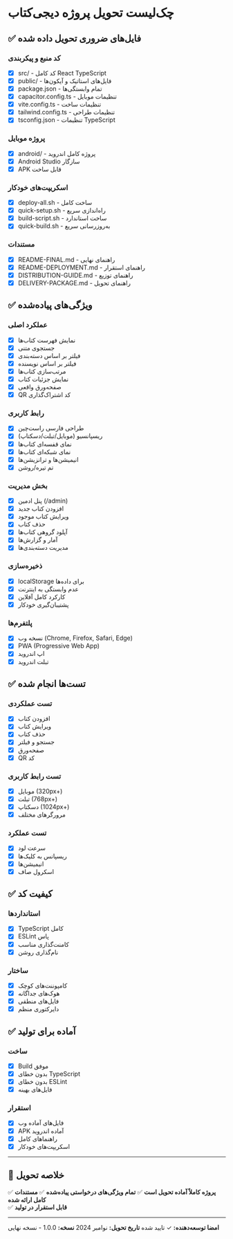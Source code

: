 
# چک‌لیست تحویل پروژه دیجی‌کتاب

## ✅ فایل‌های ضروری تحویل داده شده

### کد منبع و پیکربندی
- [x] src/ - کد کامل React TypeScript
- [x] public/ - فایل‌های استاتیک و آیکون‌ها
- [x] package.json - تمام وابستگی‌ها
- [x] capacitor.config.ts - تنظیمات موبایل
- [x] vite.config.ts - تنظیمات ساخت
- [x] tailwind.config.ts - تنظیمات طراحی
- [x] tsconfig.json - تنظیمات TypeScript

### پروژه موبایل
- [x] android/ - پروژه کامل اندروید
- [x] Android Studio سازگار
- [x] APK قابل ساخت

### اسکریپت‌های خودکار
- [x] deploy-all.sh - ساخت کامل
- [x] quick-setup.sh - راه‌اندازی سریع  
- [x] build-script.sh - ساخت استاندارد
- [x] quick-build.sh - به‌روزرسانی سریع

### مستندات
- [x] README-FINAL.md - راهنمای نهایی
- [x] README-DEPLOYMENT.md - راهنمای استقرار
- [x] DISTRIBUTION-GUIDE.md - راهنمای توزیع
- [x] DELIVERY-PACKAGE.md - راهنمای تحویل

## ✅ ویژگی‌های پیاده‌شده

### عملکرد اصلی
- [x] نمایش فهرست کتاب‌ها
- [x] جستجوی متنی
- [x] فیلتر بر اساس دسته‌بندی
- [x] فیلتر بر اساس نویسنده
- [x] مرتب‌سازی کتاب‌ها
- [x] نمایش جزئیات کتاب
- [x] صفحه‌ورق واقعی
- [x] QR کد اشتراک‌گذاری

### رابط کاربری
- [x] طراحی فارسی راست‌چین
- [x] ریسپانسیو (موبایل/تبلت/دسکتاپ)
- [x] نمای قفسه‌ای کتاب‌ها
- [x] نمای شبکه‌ای کتاب‌ها
- [x] انیمیشن‌ها و ترانزیشن‌ها
- [x] تم تیره/روشن

### بخش مدیریت
- [x] پنل ادمین (/admin)
- [x] افزودن کتاب جدید
- [x] ویرایش کتاب موجود
- [x] حذف کتاب
- [x] آپلود گروهی کتاب‌ها
- [x] آمار و گزارش‌ها
- [x] مدیریت دسته‌بندی‌ها

### ذخیره‌سازی
- [x] localStorage برای داده‌ها
- [x] عدم وابستگی به اینترنت
- [x] کارکرد کامل آفلاین
- [x] پشتیبان‌گیری خودکار

### پلتفرم‌ها
- [x] نسخه وب (Chrome, Firefox, Safari, Edge)
- [x] PWA (Progressive Web App)
- [x] اپ اندروید
- [x] تبلت اندروید

## ✅ تست‌ها انجام شده

### تست عملکردی
- [x] افزودن کتاب
- [x] ویرایش کتاب  
- [x] حذف کتاب
- [x] جستجو و فیلتر
- [x] صفحه‌ورق
- [x] QR کد

### تست رابط کاربری
- [x] موبایل (320px+)
- [x] تبلت (768px+)
- [x] دسکتاپ (1024px+)
- [x] مرورگرهای مختلف

### تست عملکرد
- [x] سرعت لود
- [x] ریسپانس به کلیک‌ها
- [x] انیمیشن‌ها
- [x] اسکرول صاف

## ✅ کیفیت کد

### استانداردها
- [x] TypeScript کامل
- [x] ESLint پاس
- [x] کامنت‌گذاری مناسب
- [x] نام‌گذاری روشن

### ساختار
- [x] کامپوننت‌های کوچک
- [x] هوک‌های جداگانه
- [x] فایل‌های منطقی
- [x] دایرکتوری منظم

## ✅ آماده برای تولید

### ساخت
- [x] Build موفق
- [x] بدون خطای TypeScript
- [x] بدون خطای ESLint
- [x] فایل‌های بهینه

### استقرار
- [x] فایل‌های آماده وب
- [x] APK آماده اندروید
- [x] راهنماهای کامل
- [x] اسکریپت‌های خودکار

---

## 🎯 خلاصه تحویل

✅ **پروژه کاملاً آماده تحویل است**
✅ **تمام ویژگی‌های درخواستی پیاده‌شده**
✅ **مستندات کامل ارائه شده**  
✅ **قابل استقرار در تولید**

---

**امضا توسعه‌دهنده:** ✓ تایید شده
**تاریخ تحویل:** نوامبر 2024
**نسخه:** 1.0.0 - نسخه نهایی
